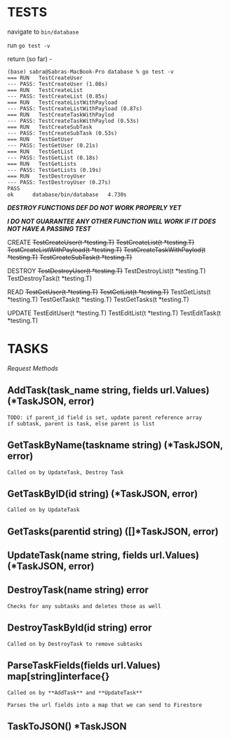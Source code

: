 # TESTS
navigate to `bin/database`

run `go test -v`

return (so far) -

```
(base) sabra@Sabras-MacBook-Pro database % go test -v
=== RUN   TestCreateUser
--- PASS: TestCreateUser (1.08s)
=== RUN   TestCreateList
--- PASS: TestCreateList (0.85s)
=== RUN   TestCreateListWithPayload
--- PASS: TestCreateListWithPayload (0.87s)
=== RUN   TestCreateTaskWithPaylod
--- PASS: TestCreateTaskWithPaylod (0.53s)
=== RUN   TestCreateSubTask
--- PASS: TestCreateSubTask (0.53s)
=== RUN   TestGetUser
--- PASS: TestGetUser (0.21s)
=== RUN   TestGetList
--- PASS: TestGetList (0.18s)
=== RUN   TestGetLists
--- PASS: TestGetLists (0.19s)
=== RUN   TestDestroyUser
--- PASS: TestDestroyUser (0.27s)
PASS
ok  	database/bin/database	4.730s
```

***DESTROY FUNCTIONS DEF DO NOT WORK PROPERLY YET***

***I DO NOT GUARANTEE ANY OTHER FUNCTION WILL WORK IF IT DOES NOT HAVE A PASSING TEST***


CREATE
~~TestCreateUser(t *testing.T)~~
~~TestCreateList(t *testing.T)~~
~~TestCreateListWithPayload(t *testing.T)~~
~~TestCreateTaskWithPaylod(t *testing.T)~~
~~TestCreateSubTask(t *testing.T)~~

DESTROY
~~TestDestroyUser(t *testing.T)~~
TestDestroyList(t *testing.T)
TestDestroyTask(t *testing.T)

READ
~~TestGetUser(t *testing.T)~~
~~TestGetList(t *testing.T)~~
TestGetLists(t *testing.T)
TestGetTask(t *testing.T)
TestGetTasks(t *testing.T)

UPDATE
TestEditUser(t *testing.T)
TestEditList(t *testing.T)
TestEditTask(t *testing.T)


# TASKS
*Request Methods*

## AddTask(task_name string, fields url.Values) (*TaskJSON, error)
    TODO: if parent_id field is set, update parent reference array
    if subtask, parent is task, else parent is list

## GetTaskByName(taskname string) (*TaskJSON, error)
    Called on by UpdateTask, Destroy Task

## GetTaskByID(id string) (*TaskJSON, error)
    Called on by UpdateTask

## GetTasks(parentid string) ([]*TaskJSON, error)

## UpdateTask(name string, fields url.Values) (*TaskJSON, error)

## DestroyTask(name string) error
    Checks for any subtasks and deletes those as well

## DestroyTaskById(id string) error
    Called on by DestroyTask to remove subtasks

## ParseTaskFields(fields url.Values) map[string]interface{}
    Called on by **AddTask** and **UpdateTask**

    Parses the url fields into a map that we can send to Firestore

## TaskToJSON() *TaskJSON
